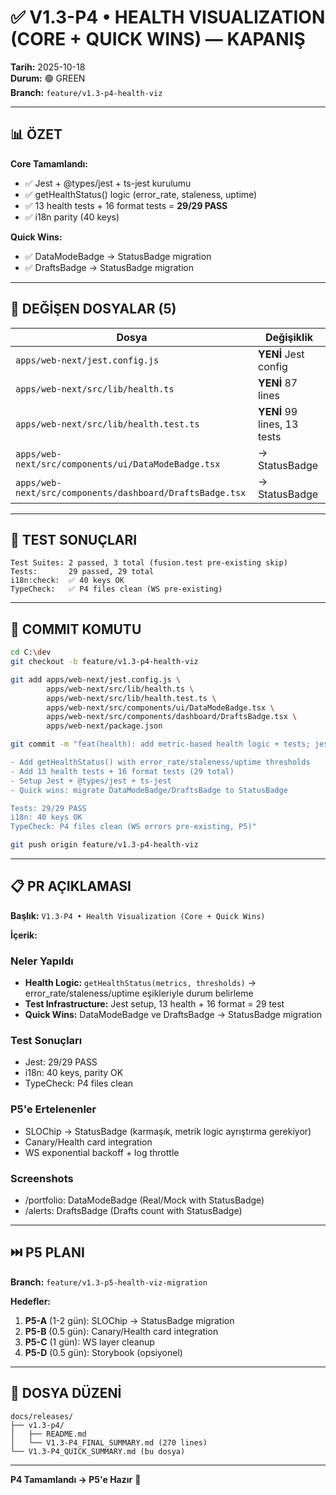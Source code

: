 # ✅ V1.3-P4 • HEALTH VISUALIZATION (CORE + QUICK WINS) — KAPANIŞ

**Tarih:** 2025-10-18  
**Durum:** 🟢 GREEN  
**Branch:** `feature/v1.3-p4-health-viz`

---

## 📊 ÖZET

**Core Tamamlandı:**
- ✅ Jest + @types/jest + ts-jest kurulumu
- ✅ getHealthStatus() logic (error_rate, staleness, uptime)
- ✅ 13 health tests + 16 format tests = **29/29 PASS**
- ✅ i18n parity (40 keys)

**Quick Wins:**
- ✅ DataModeBadge → StatusBadge migration
- ✅ DraftsBadge → StatusBadge migration

---

## 📝 DEĞİŞEN DOSYALAR (5)

| Dosya | Değişiklik |
|-------|------------|
| `apps/web-next/jest.config.js` | **YENİ** Jest config |
| `apps/web-next/src/lib/health.ts` | **YENİ** 87 lines |
| `apps/web-next/src/lib/health.test.ts` | **YENİ** 99 lines, 13 tests |
| `apps/web-next/src/components/ui/DataModeBadge.tsx` | → StatusBadge |
| `apps/web-next/src/components/dashboard/DraftsBadge.tsx` | → StatusBadge |

---

## 🧪 TEST SONUÇLARI

```
Test Suites: 2 passed, 3 total (fusion.test pre-existing skip)
Tests:       29 passed, 29 total
i18n:check:  ✅ 40 keys OK
TypeCheck:   ✅ P4 files clean (WS pre-existing)
```

---

## 🚀 COMMIT KOMUTU

```bash
cd C:\dev
git checkout -b feature/v1.3-p4-health-viz

git add apps/web-next/jest.config.js \
        apps/web-next/src/lib/health.ts \
        apps/web-next/src/lib/health.test.ts \
        apps/web-next/src/components/ui/DataModeBadge.tsx \
        apps/web-next/src/components/dashboard/DraftsBadge.tsx \
        apps/web-next/package.json

git commit -m "feat(health): add metric-based health logic + tests; jest setup [P4 Core]

- Add getHealthStatus() with error_rate/staleness/uptime thresholds  
- Add 13 health tests + 16 format tests (29 total)
- Setup Jest + @types/jest + ts-jest
- Quick wins: migrate DataModeBadge/DraftsBadge to StatusBadge

Tests: 29/29 PASS
i18n: 40 keys OK
TypeCheck: P4 files clean (WS errors pre-existing, P5)"

git push origin feature/v1.3-p4-health-viz
```

---

## 📋 PR AÇIKLAMASI

**Başlık:** `V1.3-P4 • Health Visualization (Core + Quick Wins)`

**İçerik:**

### Neler Yapıldı
- **Health Logic:** `getHealthStatus(metrics, thresholds)` → error_rate/staleness/uptime eşikleriyle durum belirleme
- **Test Infrastructure:** Jest setup, 13 health + 16 format = 29 test
- **Quick Wins:** DataModeBadge ve DraftsBadge → StatusBadge migration

### Test Sonuçları
- Jest: 29/29 PASS
- i18n: 40 keys, parity OK
- TypeCheck: P4 files clean

### P5'e Ertelenenler
- SLOChip → StatusBadge (karmaşık, metrik logic ayrıştırma gerekiyor)
- Canary/Health card integration
- WS exponential backoff + log throttle

### Screenshots
- /portfolio: DataModeBadge (Real/Mock with StatusBadge)
- /alerts: DraftsBadge (Drafts count with StatusBadge)

---

## ⏭️ P5 PLANI

**Branch:** `feature/v1.3-p5-health-viz-migration`

**Hedefler:**
1. **P5-A** (1-2 gün): SLOChip → StatusBadge migration
2. **P5-B** (0.5 gün): Canary/Health card integration
3. **P5-C** (1 gün): WS layer cleanup
4. **P5-D** (0.5 gün): Storybook (opsiyonel)

---

## 📁 DOSYA DÜZENİ

```
docs/releases/
├── v1.3-p4/
│   ├── README.md
│   └── V1.3-P4_FINAL_SUMMARY.md (270 lines)
└── V1.3-P4_QUICK_SUMMARY.md (bu dosya)
```

---

**P4 Tamamlandı → P5'e Hazır** 🎯

